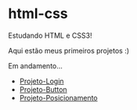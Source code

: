 # html-css
 
Estudando HTML e CSS3!

Aqui estão meus primeiros projetos :)

Em andamento...
- <a href="my/B/index.html" target="_blank">Projeto-Login</a>
- <a href="my/bottom/index.html" target="_blank">Projeto-Button</a>
- <a href="exs/ex022/index.html" target="_blank">Projeto-Posicionamento</a>

